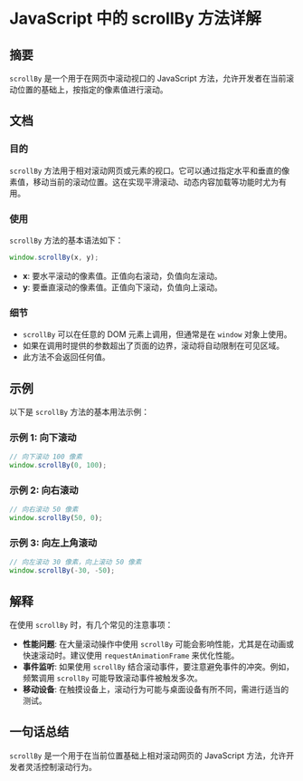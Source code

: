 <!--
Meta Description: # JavaScript 中的 scrollBy 方法详解 ## 摘要 `scrollBy` 是一个用于在网页中滚动视口的 JavaScript 方法，允许开发者在当前滚动位置的基础上，按指定的像素值进行滚动。 ## 文档 ### 目的 `scrollBy` 方法用于相对滚动网页或元素的视口。它可以...
Meta Keywords: scrollby, javascript, window, 向下滚动, 100
-->

# JavaScript 中的 scrollBy 方法详解

## 摘要
`scrollBy` 是一个用于在网页中滚动视口的 JavaScript 方法，允许开发者在当前滚动位置的基础上，按指定的像素值进行滚动。

## 文档
### 目的
`scrollBy` 方法用于相对滚动网页或元素的视口。它可以通过指定水平和垂直的像素值，移动当前的滚动位置。这在实现平滑滚动、动态内容加载等功能时尤为有用。

### 使用
`scrollBy` 方法的基本语法如下：

```javascript
window.scrollBy(x, y);
```

- **x**: 要水平滚动的像素值。正值向右滚动，负值向左滚动。
- **y**: 要垂直滚动的像素值。正值向下滚动，负值向上滚动。

### 细节
- `scrollBy` 可以在任意的 DOM 元素上调用，但通常是在 `window` 对象上使用。
- 如果在调用时提供的参数超出了页面的边界，滚动将自动限制在可见区域。
- 此方法不会返回任何值。

## 示例
以下是 `scrollBy` 方法的基本用法示例：

### 示例 1: 向下滚动
```javascript
// 向下滚动 100 像素
window.scrollBy(0, 100);
```

### 示例 2: 向右滚动
```javascript
// 向右滚动 50 像素
window.scrollBy(50, 0);
```

### 示例 3: 向左上角滚动
```javascript
// 向左滚动 30 像素，向上滚动 50 像素
window.scrollBy(-30, -50);
```

## 解释
在使用 `scrollBy` 时，有几个常见的注意事项：

- **性能问题**: 在大量滚动操作中使用 `scrollBy` 可能会影响性能，尤其是在动画或快速滚动时。建议使用 `requestAnimationFrame` 来优化性能。
- **事件监听**: 如果使用 `scrollBy` 结合滚动事件，要注意避免事件的冲突。例如，频繁调用 `scrollBy` 可能导致滚动事件被触发多次。
- **移动设备**: 在触摸设备上，滚动行为可能与桌面设备有所不同，需进行适当的测试。

## 一句话总结
`scrollBy` 是一个用于在当前位置基础上相对滚动网页的 JavaScript 方法，允许开发者灵活控制滚动行为。